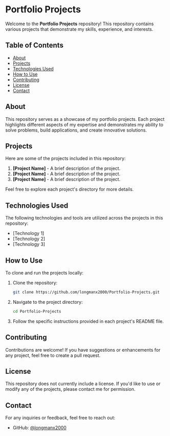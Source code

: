 # Portfolio Projects

Welcome to the **Portfolio Projects** repository! This repository contains various projects that demonstrate my skills, experience, and interests.

## Table of Contents

- [About](#about)
- [Projects](#projects)
- [Technologies Used](#technologies-used)
- [How to Use](#how-to-use)
- [Contributing](#contributing)
- [License](#license)
- [Contact](#contact)

## About

This repository serves as a showcase of my portfolio projects. Each project highlights different aspects of my expertise and demonstrates my ability to solve problems, build applications, and create innovative solutions.

## Projects

Here are some of the projects included in this repository:

1. **[Project Name]** - A brief description of the project.
2. **[Project Name]** - A brief description of the project.
3. **[Project Name]** - A brief description of the project.

Feel free to explore each project's directory for more details.

## Technologies Used

The following technologies and tools are utilized across the projects in this repository:

- [Technology 1]
- [Technology 2]
- [Technology 3]

## How to Use

To clone and run the projects locally:

1. Clone the repository:
   ```bash
   git clone https://github.com/longmanx2000/Portfolio-Projects.git
   ```
2. Navigate to the project directory:
   ```bash
   cd Portfolio-Projects
   ```
3. Follow the specific instructions provided in each project's README file.

## Contributing

Contributions are welcome! If you have suggestions or enhancements for any project, feel free to create a pull request.

## License

This repository does not currently include a license. If you'd like to use or modify any of the projects, please contact me for permission.

## Contact

For any inquiries or feedback, feel free to reach out:

- GitHub: [@longmanx2000](https://github.com/longmanx2000)